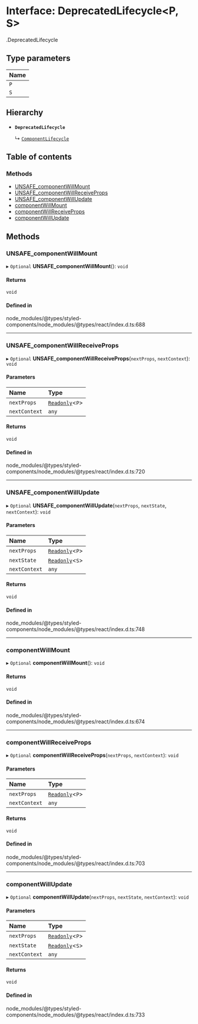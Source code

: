 # Interface: DeprecatedLifecycle<P, S\>

[<internal>](../wiki/%3Cinternal%3E).DeprecatedLifecycle

## Type parameters

| Name |
| :------ |
| `P` |
| `S` |

## Hierarchy

- **`DeprecatedLifecycle`**

  ↳ [`ComponentLifecycle`](../wiki/%3Cinternal%3E.ComponentLifecycle)

## Table of contents

### Methods

- [UNSAFE\_componentWillMount](../wiki/%3Cinternal%3E.DeprecatedLifecycle#unsafe_componentwillmount-1)
- [UNSAFE\_componentWillReceiveProps](../wiki/%3Cinternal%3E.DeprecatedLifecycle#unsafe_componentwillreceiveprops-1)
- [UNSAFE\_componentWillUpdate](../wiki/%3Cinternal%3E.DeprecatedLifecycle#unsafe_componentwillupdate-1)
- [componentWillMount](../wiki/%3Cinternal%3E.DeprecatedLifecycle#componentwillmount-1)
- [componentWillReceiveProps](../wiki/%3Cinternal%3E.DeprecatedLifecycle#componentwillreceiveprops-1)
- [componentWillUpdate](../wiki/%3Cinternal%3E.DeprecatedLifecycle#componentwillupdate-1)

## Methods

### UNSAFE\_componentWillMount

▸ `Optional` **UNSAFE_componentWillMount**(): `void`

#### Returns

`void`

#### Defined in

node_modules/@types/styled-components/node_modules/@types/react/index.d.ts:688

___

### UNSAFE\_componentWillReceiveProps

▸ `Optional` **UNSAFE_componentWillReceiveProps**(`nextProps`, `nextContext`): `void`

#### Parameters

| Name | Type |
| :------ | :------ |
| `nextProps` | [`Readonly`](../wiki/%3Cinternal%3E#readonly)<`P`\> |
| `nextContext` | `any` |

#### Returns

`void`

#### Defined in

node_modules/@types/styled-components/node_modules/@types/react/index.d.ts:720

___

### UNSAFE\_componentWillUpdate

▸ `Optional` **UNSAFE_componentWillUpdate**(`nextProps`, `nextState`, `nextContext`): `void`

#### Parameters

| Name | Type |
| :------ | :------ |
| `nextProps` | [`Readonly`](../wiki/%3Cinternal%3E#readonly)<`P`\> |
| `nextState` | [`Readonly`](../wiki/%3Cinternal%3E#readonly)<`S`\> |
| `nextContext` | `any` |

#### Returns

`void`

#### Defined in

node_modules/@types/styled-components/node_modules/@types/react/index.d.ts:748

___

### componentWillMount

▸ `Optional` **componentWillMount**(): `void`

#### Returns

`void`

#### Defined in

node_modules/@types/styled-components/node_modules/@types/react/index.d.ts:674

___

### componentWillReceiveProps

▸ `Optional` **componentWillReceiveProps**(`nextProps`, `nextContext`): `void`

#### Parameters

| Name | Type |
| :------ | :------ |
| `nextProps` | [`Readonly`](../wiki/%3Cinternal%3E#readonly)<`P`\> |
| `nextContext` | `any` |

#### Returns

`void`

#### Defined in

node_modules/@types/styled-components/node_modules/@types/react/index.d.ts:703

___

### componentWillUpdate

▸ `Optional` **componentWillUpdate**(`nextProps`, `nextState`, `nextContext`): `void`

#### Parameters

| Name | Type |
| :------ | :------ |
| `nextProps` | [`Readonly`](../wiki/%3Cinternal%3E#readonly)<`P`\> |
| `nextState` | [`Readonly`](../wiki/%3Cinternal%3E#readonly)<`S`\> |
| `nextContext` | `any` |

#### Returns

`void`

#### Defined in

node_modules/@types/styled-components/node_modules/@types/react/index.d.ts:733
